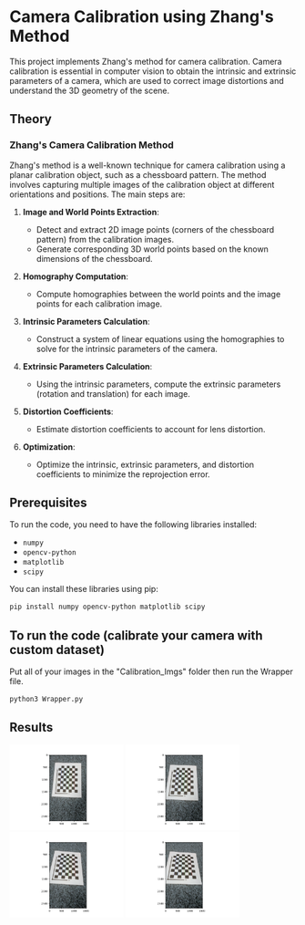 # Camera Calibration using Zhang's Method

This project implements Zhang's method for camera calibration. Camera calibration is essential in computer vision to obtain the intrinsic and extrinsic parameters of a camera, which are used to correct image distortions and understand the 3D geometry of the scene.

## Theory

### Zhang's Camera Calibration Method

Zhang's method is a well-known technique for camera calibration using a planar calibration object, such as a chessboard pattern. The method involves capturing multiple images of the calibration object at different orientations and positions. The main steps are:

1. **Image and World Points Extraction**:
   - Detect and extract 2D image points (corners of the chessboard pattern) from the calibration images.
   - Generate corresponding 3D world points based on the known dimensions of the chessboard.

2. **Homography Computation**:
   - Compute homographies between the world points and the image points for each calibration image.

3. **Intrinsic Parameters Calculation**:
   - Construct a system of linear equations using the homographies to solve for the intrinsic parameters of the camera.

4. **Extrinsic Parameters Calculation**:
   - Using the intrinsic parameters, compute the extrinsic parameters (rotation and translation) for each image.

5. **Distortion Coefficients**:
   - Estimate distortion coefficients to account for lens distortion.

6. **Optimization**:
   - Optimize the intrinsic, extrinsic parameters, and distortion coefficients to minimize the reprojection error.

## Prerequisites

To run the code, you need to have the following libraries installed:

- `numpy`
- `opencv-python`
- `matplotlib`
- `scipy`

You can install these libraries using pip:

```sh
pip install numpy opencv-python matplotlib scipy
```

## To run the code (calibrate your camera with custom dataset)         
Put all of your images in the "Calibration_Imgs" folder then run the Wrapper file.     

```sh
python3 Wrapper.py
```    

## Results        
<!-- ![Result 1](https://github.com/devsonni/CameraCalibration/blob/main/Results/result0.png) -->
<!-- ![Result 2](https://github.com/devsonni/CameraCalibration/blob/main/Results/result1.png) -->
<!-- ![Result 3](https://github.com/devsonni/CameraCalibration/blob/main/Results/result2.png) -->
<!-- ![Result 4](https://github.com/devsonni/CameraCalibration/blob/main/Results/result3.png) -->

<div style="display: inline-block;">
    <img src="https://github.com/devsonni/CameraCalibration/blob/main/Results/result0.png" alt="Result 1" width="200" />
</div>

<div style="display: inline-block;">
    <img src="https://github.com/devsonni/CameraCalibration/blob/main/Results/result1.png" alt="Result 2" width="200" />
</div>

<div style="display: inline-block;">
    <img src="https://github.com/devsonni/CameraCalibration/blob/main/Results/result2.png" alt="Result 3" width="200" />
</div>

<div style="display: inline-block;">
    <img src="https://github.com/devsonni/CameraCalibration/blob/main/Results/result3.png" alt="Result 4" width="200" />
</div>

